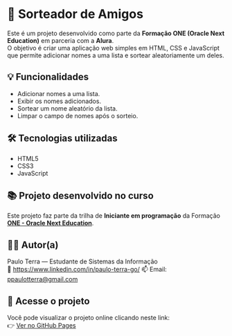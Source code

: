 # 🎁 Sorteador de Amigos

Este é um projeto desenvolvido como parte da **Formação ONE (Oracle Next Education)** em parceria com a **Alura**.  
O objetivo é criar uma aplicação web simples em HTML, CSS e JavaScript que permite adicionar nomes a uma lista e sortear aleatoriamente um deles.

## 💡 Funcionalidades

- Adicionar nomes a uma lista.
- Exibir os nomes adicionados.
- Sortear um nome aleatório da lista.
- Limpar o campo de nomes após o sorteio.

## 🛠️ Tecnologias utilizadas

- HTML5
- CSS3
- JavaScript

## 📚 Projeto desenvolvido no curso

Este projeto faz parte da trilha de **Iniciante em programação** da Formação [**ONE - Oracle Next Education**](https://www.alura.com.br/formacao-oracle-next-education).

## 🧑‍💻 Autor(a)

Paulo Terra — Estudante de Sistemas da Informação  
🔗 https://www.linkedin.com/in/paulo-terra-go/ 
📫 Email: ppaulotterra@gmail.com

## 🔗 Acesse o projeto

Você pode visualizar o projeto online clicando neste link:  
👉 [Ver no GitHub Pages](https://paulodigital.github.io/amigo_secreto/)

